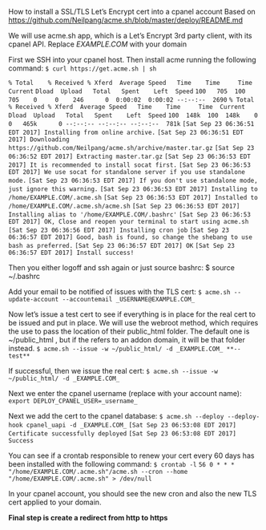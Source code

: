How to install a SSL/TLS Let’s Encrypt cert into a cpanel account
Based on https://github.com/Neilpang/acme.sh/blob/master/deploy/README.md

We will use acme.sh app, which is a Let’s Encrypt 3rd party client, with its cpanel API.
Replace _EXAMPLE.COM_ with your domain


First we SSH into your cpanel host.
Then install acme running the following command:
`$ curl https://get.acme.sh | sh`

  `% Total    % Received % Xferd  Average Speed   Time    Time     Time  Current`
                                 `Dload  Upload   Total   Spent    Left  Speed`
`100   705  100   705    0     0    246      0  0:00:02  0:00:02 --:--:--  2690`
  `% Total    % Received % Xferd  Average Speed   Time    Time     Time  Current`
                                 `Dload  Upload   Total   Spent    Left  Speed`
`100  148k  100  148k    0     0   465k      0 --:--:-- --:--:-- --:--:--  781k`
`[Sat Sep 23 06:36:51 EDT 2017] Installing from online archive.`
`[Sat Sep 23 06:36:51 EDT 2017] Downloading https://github.com/Neilpang/acme.sh/archive/master.tar.gz`
`[Sat Sep 23 06:36:52 EDT 2017] Extracting master.tar.gz`
`[Sat Sep 23 06:36:53 EDT 2017] It is recommended to install socat first.`
`[Sat Sep 23 06:36:53 EDT 2017] We use socat for standalone server if you use standalone mode.`
`[Sat Sep 23 06:36:53 EDT 2017] If you don't use standalone mode, just ignore this warning.`
`[Sat Sep 23 06:36:53 EDT 2017] Installing to /home/EXAMPLE.COM/.acme.sh`
`[Sat Sep 23 06:36:53 EDT 2017] Installed to /home/EXAMPLE.COM/.acme.sh/acme.sh`
`[Sat Sep 23 06:36:53 EDT 2017] Installing alias to '/home/EXAMPLE.COM/.bashrc'`
`[Sat Sep 23 06:36:53 EDT 2017] OK, Close and reopen your terminal to start using acme.sh`
`[Sat Sep 23 06:36:56 EDT 2017] Installing cron job`
`[Sat Sep 23 06:36:57 EDT 2017] Good, bash is found, so change the shebang to use bash as preferred.`
`[Sat Sep 23 06:36:57 EDT 2017] OK`
`[Sat Sep 23 06:36:57 EDT 2017] Install success!`

Then you either logoff and ssh again or just source bashrc:
$ source ~/.bashrc

Add your email to be notified of issues with the TLS cert:
`$ acme.sh --update-account --accountemail _USERNAME@EXAMPLE.COM_`

Now let’s issue a test cert to see if everything is in place for the real cert to be issued and put in place.
We will use the webroot method, which requires the use to pass the location of their public_html folder. 
The default one is ~/public_html , but if the refers to an addon domain, it will be that folder instead.
`$ acme.sh --issue -w ~/public_html/ -d _EXAMPLE.COM_ **--test**`

If successful, then we issue the real cert:
`$ acme.sh --issue -w ~/public_html/ -d _EXAMPLE.COM_`

Next we enter the cpanel username (replace with your account name):
`export DEPLOY_CPANEL_USER=_username_`

Next we add the cert to the cpanel database:
`$ acme.sh --deploy --deploy-hook cpanel_uapi -d _EXAMPLE.COM_`
`[Sat Sep 23 06:53:08 EDT 2017] Certificate successfully deployed`
`[Sat Sep 23 06:53:08 EDT 2017] Success`

You can see if a crontab responsible to renew your cert every 60 days has been installed with the following command:
`$ crontab -l`
`56 0 * * * "/home/EXAMPLE.COM/.acme.sh"/acme.sh --cron --home "/home/EXAMPLE.COM/.acme.sh" > /dev/null`

In your cpanel account, you should see the new cron and also the new TLS cert applied to your domain.

**Final step is create a redirect from http to https**
